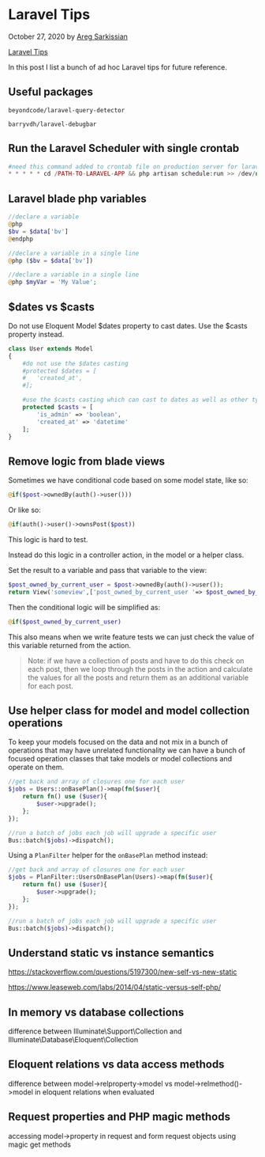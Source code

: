 # Laravel Tips

October 27, 2020 by [Areg Sarkissian](https://aregsar.com/about)

[Laravel Tips](https://aregsar.com/blog/2020/laravel-tips)

In this post I list a bunch of ad hoc Laravel tips for future reference.

## Useful packages

`beyondcode/laravel-query-detector`

`barryvdh/laravel-debugbar`

## Run the Laravel Scheduler with single crontab

```php
#need this command added to crontab file on production server for laravel scheduler to run
* * * * * cd /PATH-TO-LARAVEL-APP && php artisan schedule:run >> /dev/null 2>&1
```

## Laravel blade php variables

```php
//declare a variable
@php
$bv = $data['bv']
@endphp

//declare a variable in a single line
@php ($bv = $data['bv'])

//declare a variable in a single line
@php $myVar = 'My Value';
```

## $dates vs $casts

Do not use Eloquent Model $dates property to cast dates. Use the $casts property instead.

```php
class User extends Model
{
    #do not use the $dates casting
    #protected $dates = [
    #   'created_at',
    #];

    #use the $casts casting which can cast to dates as well as other types
    protected $casts = [
        'is_admin' => 'boolean',
        'created_at' => 'datetime'
    ];
}
```

## Remove logic from blade views

Sometimes we have conditional code based on some model state, like so:

```php
@if($post->ownedBy(auth()->user()))
```

Or like so:

```php
@if(auth()->user()->ownsPost($post))
```

This logic is hard to test.

Instead do this logic in a controller action, in the model or a helper class.

Set the result to a variable and pass that variable to the view:

```php
$post_owned_by_current_user = $post->ownedBy(auth()->user());
return View('someview',['post_owned_by_current_user '=> $post_owned_by_current_user ])
```

Then the conditional logic will be simplified as:

```php
@if($post_owned_by_current_user)
```

This also means when we write feature tests we can just check the value of this variable returned from the action.

> Note: if we have a collection of posts and have to do this check on each post, then we loop through the posts in the action and calculate the values for all the posts and return them as an additional variable for each post.

## Use helper class for model and model collection operations

To keep your models focused on the data and not mix in a bunch of operations that may have unrelated functionality we can have a bunch of focused operation classes that take models or model collections and operate on them.

```php
//get back and array of closures one for each user
$jobs = Users::onBasePlan()->map(fn($user){
    return fn() use ($user){
        $user->upgrade();
    };
});

//run a batch of jobs each job will upgrade a specific user
Bus::batch($jobs)->dispatch();
```

Using a `PlanFilter` helper for the `onBasePlan` method instead:

```php
//get back and array of closures one for each user
$jobs = PlanFilter::UsersOnBasePlan(Users)->map(fn($user){
    return fn() use ($user){
        $user->upgrade();
    };
});

//run a batch of jobs each job will upgrade a specific user
Bus::batch($jobs)->dispatch();
```

## Understand static vs instance semantics

https://stackoverflow.com/questions/5197300/new-self-vs-new-static

https://www.leaseweb.com/labs/2014/04/static-versus-self-php/

## In memory vs database collections

difference between Illuminate\Support\Collection and Illuminate\Database\Eloquent\Collection

## Eloquent relations vs data access methods

difference between model->relproperty->model vs model->relmethod()->model in eloquent relations when evaluated

## Request properties and PHP magic methods

accessing model->property in request and form request objects using magic get methods
